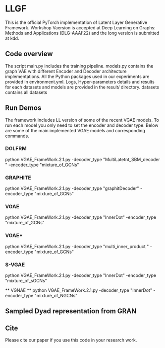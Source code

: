 # LLGF

This is the official PyTorch implementation of Latent Layer Generative Framework. 
Workshop Vaersion is accepted at Deep Learning on Graphs: Methods and Applications (DLG-AAAI’22) and the long version is submitted at kdd.

## Code overview

The script main.py includes the training
pipeline. models.py contains the graph VAE with different
Encoder and Decoder architecture implementations. All the
Python packages used in our experiments are provided
in environment.yml. Logs, Hyper-parameters details and
results for each datasets and models are provided in the
result/ directory. datasets contains all datasets

## Run Demos

The framework includes LL version of some of the recent VGAE models.  To run each model you only need to set the encoder and decoder type. Below are some of the main implemented VGAE models and corresponding commands.

### DGLFRM
python VGAE_FrameWork.2.1.py  -decoder_type "MultiLatetnt_SBM_decoder " -encoder_type "mixture_of_GCNs" 

### GRAPHITE
python VGAE_FrameWork.2.1.py   -decoder_type "graphitDecoder" -encoder_type "mixture_of_GCNs"

### VGAE
python VGAE_FrameWork.2.1.py -decoder_type "InnerDot" -encoder_type "mixture_of_GCNs" 

### VGAE*
python VGAE_FrameWork.2.1.py  -decoder_type "multi_inner_product " -encoder_type "mixture_of_GCNs" 

### S-VGAE
python VGAE_FrameWork.2.1.py   -decoder_type "InnerDot" -encoder_type "mixture_of_sGCNs" 

** VGNAE **
python VGAE_FrameWork.2.1.py  -decoder_type "InnerDot" -encoder_type "mixture_of_NGCNs" 


## Sampled Dyad representation from GRAN

## Cite
Please cite our paper if you use this code in your research work.


